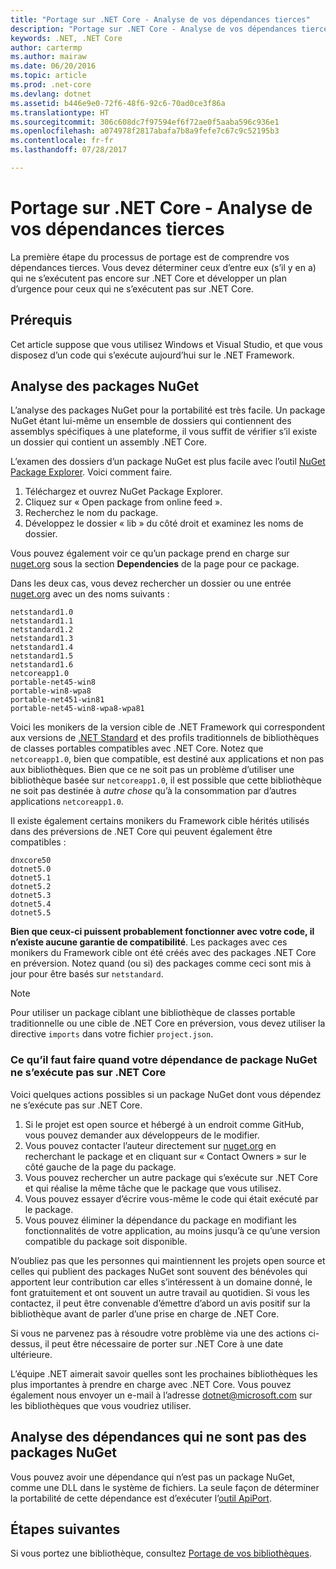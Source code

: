 ```yaml
---
title: "Portage sur .NET Core - Analyse de vos dépendances tierces"
description: "Portage sur .NET Core - Analyse de vos dépendances tierces"
keywords: .NET, .NET Core
author: cartermp
ms.author: mairaw
ms.date: 06/20/2016
ms.topic: article
ms.prod: .net-core
ms.devlang: dotnet
ms.assetid: b446e9e0-72f6-48f6-92c6-70ad0ce3f86a
ms.translationtype: HT
ms.sourcegitcommit: 306c608dc7f97594ef6f72ae0f5aaba596c936e1
ms.openlocfilehash: a074978f2817abafa7b8a9fefe7c67c9c52195b3
ms.contentlocale: fr-fr
ms.lasthandoff: 07/28/2017

---
```


# <a name="porting-to-net-core---analyzing-your-third-party-party-dependencies"></a>Portage sur .NET Core - Analyse de vos dépendances tierces

La première étape du processus de portage est de comprendre vos dépendances tierces.  Vous devez déterminer ceux d’entre eux (s’il y en a) qui ne s’exécutent pas encore sur .NET Core et développer un plan d’urgence pour ceux qui ne s’exécutent pas sur .NET Core.

## <a name="prerequisites"></a>Prérequis

Cet article suppose que vous utilisez Windows et Visual Studio, et que vous disposez d’un code qui s’exécute aujourd’hui sur le .NET Framework.

## <a name="analyzing-nuget-packages"></a>Analyse des packages NuGet

L’analyse des packages NuGet pour la portabilité est très facile.  Un package NuGet étant lui-même un ensemble de dossiers qui contiennent des assemblys spécifiques à une plateforme, il vous suffit de vérifier s’il existe un dossier qui contient un assembly .NET Core.

L’examen des dossiers d’un package NuGet est plus facile avec l’outil [NuGet Package Explorer](https://github.com/NuGetPackageExplorer/NuGetPackageExplorer).  Voici comment faire.

1. Téléchargez et ouvrez NuGet Package Explorer.
2. Cliquez sur « Open package from online feed ».
3. Recherchez le nom du package.
4. Développez le dossier « lib » du côté droit et examinez les noms de dossier.

Vous pouvez également voir ce qu’un package prend en charge sur [nuget.org](https://www.nuget.org/) sous la section **Dependencies** de la page pour ce package.

Dans les deux cas, vous devez rechercher un dossier ou une entrée [nuget.org](https://www.nuget.org/) avec un des noms suivants :

```
netstandard1.0
netstandard1.1
netstandard1.2
netstandard1.3
netstandard1.4
netstandard1.5
netstandard1.6
netcoreapp1.0
portable-net45-win8
portable-win8-wpa8
portable-net451-win81
portable-net45-win8-wpa8-wpa81
```

Voici les monikers de la version cible de .NET Framework qui correspondent aux versions de [.NET Standard](../../standard/net-standard.md) et des profils traditionnels de bibliothèques de classes portables compatibles avec .NET Core.  Notez que `netcoreapp1.0`, bien que compatible, est destiné aux applications et non pas aux bibliothèques.  Bien que ce ne soit pas un problème d’utiliser une bibliothèque basée sur `netcoreapp1.0`, il est possible que cette bibliothèque ne soit pas destinée à *autre chose* qu’à la consommation par d’autres applications `netcoreapp1.0`.

Il existe également certains monikers du Framework cible hérités utilisés dans des préversions de .NET Core qui peuvent également être compatibles :

```
dnxcore50
dotnet5.0
dotnet5.1
dotnet5.2
dotnet5.3
dotnet5.4
dotnet5.5
```

**Bien que ceux-ci puissent probablement fonctionner avec votre code, il n’existe aucune garantie de compatibilité**.  Les packages avec ces monikers du Framework cible ont été créés avec des packages .NET Core en préversion.  Notez quand (ou si) des packages comme ceci sont mis à jour pour être basés sur `netstandard`.

> [!NOTE]
> Pour utiliser un package ciblant une bibliothèque de classes portable traditionnelle ou une cible de .NET Core en préversion, vous devez utiliser la directive `imports` dans votre fichier `project.json`.

### <a name="what-to-do-when-your-nuget-package-dependency-doesnt-run-on-net-core"></a>Ce qu’il faut faire quand votre dépendance de package NuGet ne s’exécute pas sur .NET Core

Voici quelques actions possibles si un package NuGet dont vous dépendez ne s’exécute pas sur .NET Core.

1. Si le projet est open source et hébergé à un endroit comme GitHub, vous pouvez demander aux développeurs de le modifier.
2. Vous pouvez contacter l’auteur directement sur [nuget.org](https://www.nuget.org/) en recherchant le package et en cliquant sur « Contact Owners » sur le côté gauche de la page du package.
3. Vous pouvez rechercher un autre package qui s’exécute sur .NET Core et qui réalise la même tâche que le package que vous utilisez.
4. Vous pouvez essayer d’écrire vous-même le code qui était exécuté par le package.
5. Vous pouvez éliminer la dépendance du package en modifiant les fonctionnalités de votre application, au moins jusqu’à ce qu’une version compatible du package soit disponible.

N’oubliez pas que les personnes qui maintiennent les projets open source et celles qui publient des packages NuGet sont souvent des bénévoles qui apportent leur contribution car elles s’intéressent à un domaine donné, le font gratuitement et ont souvent un autre travail au quotidien. Si vous les contactez, il peut être convenable d’émettre d’abord un avis positif sur la bibliothèque avant de parler d’une prise en charge de .NET Core.

Si vous ne parvenez pas à résoudre votre problème via une des actions ci-dessus, il peut être nécessaire de porter sur .NET Core à une date ultérieure.

L’équipe .NET aimerait savoir quelles sont les prochaines bibliothèques les plus importantes à prendre en charge avec .NET Core. Vous pouvez également nous envoyer un e-mail à l’adresse dotnet@microsoft.com sur les bibliothèques que vous voudriez utiliser.

## <a name="analyzing-dependencies-which-arent-nuget-packages"></a>Analyse des dépendances qui ne sont pas des packages NuGet

Vous pouvez avoir une dépendance qui n’est pas un package NuGet, comme une DLL dans le système de fichiers.  La seule façon de déterminer la portabilité de cette dépendance est d’exécuter l’[outil ApiPort](https://github.com/Microsoft/dotnet-apiport/blob/master/docs/HowTo/).

## <a name="next-steps"></a>Étapes suivantes

Si vous portez une bibliothèque, consultez [Portage de vos bibliothèques](libraries.md).

